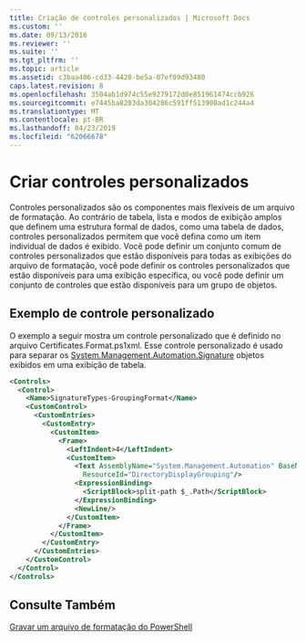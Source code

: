 ```yaml
---
title: Criação de controles personalizados | Microsoft Docs
ms.custom: ''
ms.date: 09/13/2016
ms.reviewer: ''
ms.suite: ''
ms.tgt_pltfrm: ''
ms.topic: article
ms.assetid: c3baa406-cd33-4420-be5a-07ef09d93480
caps.latest.revision: 8
ms.openlocfilehash: 3504ab1d974c55e9279172d0e851961474ccb926
ms.sourcegitcommit: e7445ba8203da304286c591ff513900ad1c244a4
ms.translationtype: MT
ms.contentlocale: pt-BR
ms.lasthandoff: 04/23/2019
ms.locfileid: "62066678"
---
```

# <a name="creating-custom-controls"></a>Criar controles personalizados

Controles personalizados são os componentes mais flexíveis de um arquivo de formatação. Ao contrário de tabela, lista e modos de exibição amplos que definem uma estrutura formal de dados, como uma tabela de dados, controles personalizados permitem que você defina como um item individual de dados é exibido. Você pode definir um conjunto comum de controles personalizados que estão disponíveis para todas as exibições do arquivo de formatação, você pode definir os controles personalizados que estão disponíveis para uma exibição específica, ou você pode definir um conjunto de controles que estão disponíveis para um grupo de objetos.

## <a name="custom-control-example"></a>Exemplo de controle personalizado

O exemplo a seguir mostra um controle personalizado que é definido no arquivo Certificates.Format.ps1xml. Esse controle personalizado é usado para separar os [System.Management.Automation.Signature](/dotnet/api/System.Management.Automation.Signature) objetos exibidos em uma exibição de tabela.

```xml
<Controls>
  <Control>
    <Name>SignatureTypes-GroupingFormat</Name>
    <CustomControl>
      <CustomEntries>
        <CustomEntry>
          <CustomItem>
            <Frame>
              <LeftIndent>4</LeftIndent>
              <CustomItem>
                <Text AssemblyName="System.Management.Automation" BaseName="FileSystemProviderStrings"
                  ResourceId="DirectoryDisplayGrouping"/>
                <ExpressionBinding>
                  <ScriptBlock>split-path $_.Path</ScriptBlock>
                </ExpressionBinding>
                <NewLine/>
              </CustomItem>
            </Frame>
          </CustomItem>
        </CustomEntry>
      </CustomEntries>
    </CustomControl>
  </Control>
</Controls>

```

## <a name="see-also"></a>Consulte Também

[Gravar um arquivo de formatação do PowerShell](./writing-a-powershell-formatting-file.md)
